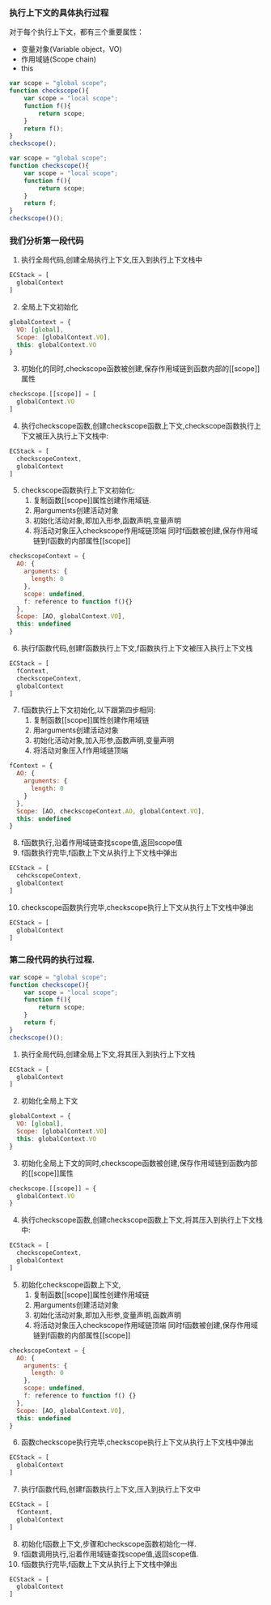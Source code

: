 ### 执行上下文的具体执行过程
对于每个执行上下文，都有三个重要属性：

* 变量对象(Variable object，VO)
* 作用域链(Scope chain)
* this
```js
var scope = "global scope";
function checkscope(){
    var scope = "local scope";
    function f(){
        return scope;
    }
    return f();
}
checkscope();
```


```js
var scope = "global scope";
function checkscope(){
    var scope = "local scope";
    function f(){
        return scope;
    }
    return f;
}
checkscope()();
```

### 我们分析第一段代码  
1. 执行全局代码,创建全局执行上下文,压入到执行上下文栈中
```JavaScript
ECStack = [
  globalContext
]
```
2. 全局上下文初始化
```JavaScript
globalContext = {
  VO: [global],
  Scope: [globalContext.VO],
  this: globalContext.VO
}
```
3. 初始化的同时,checkscope函数被创建,保存作用域链到函数内部的[[scope]]属性
```JavaScript
checkscope.[[scope]] = [
  globalContext.VO
]
```
4. 执行checkscope函数,创建checkscope函数上下文,checkscope函数执行上下文被压入执行上下文栈中:
```JavaScript 
ECStack = [
  checkscopeContext,
  globalContext
]
```
5. checkscope函数执行上下文初始化:
    1. 复制函数[[scope]]属性创建作用域链.
    2. 用arguments创建活动对象
    3. 初始化活动对象,即加入形参,函数声明,变量声明
    4. 将活动对象压入checkscope作用域链顶端
同时f函数被创建,保存作用域链到f函数的内部属性[[scope]]
```JavaScript
checkscopeContext = {
  AO: {
    arguments: {
      length: 0
    },
    scope: undefined,
    f: reference to function f(){}
  },
  Scope: [AO, globalContext.VO],
  this: undefined
}
```
6. 执行f函数代码,创建f函数执行上下文,f函数执行上下文被压入执行上下文栈
```JavaScript
ECStack = [
  fContext,
  checkscopeContext,
  globalContext
]
```
7. f函数执行上下文初始化,以下跟第四步相同:
   1. 复制函数[[scope]]属性创建作用域链
   2. 用arguments创建活动对象
   3. 初始化活动对象,加入形参,函数声明,变量声明
   4. 将活动对象压入f作用域链顶端
```JavaScript
fContext = {
  AO: {
    arguments: {
      length: 0
    }
  },
  Scope: [AO, checkscopeContext.AO, globalContext.VO],
  this: undefined
}
```
8. f函数执行,沿着作用域链查找scope值,返回scope值
9. f函数执行完毕,f函数上下文从执行上下文栈中弹出
```JavaScript
ECStack = [
  cehckscopeContext,
  globalContext
]
```
10. checkscope函数执行完毕,checkscope执行上下文从执行上下文栈中弹出
```JavaScript
ECStack = [
  globalContext
]

```
### 第二段代码的执行过程.
```JavaScript
var scope = "global scope";
function checkscope(){
    var scope = "local scope";
    function f(){
        return scope;
    }
    return f;
}
checkscope()();
```
1. 执行全局代码,创建全局上下文,将其压入到执行上下文栈
```JavaScript
ECStack = [
  globalContext
]
```
2. 初始化全局上下文
```JavaScript
globalContext = {
  VO: [global],
  Scope: [globalContext.VO]
  this: globalContext.VO
}
```

3. 初始化全局上下文的同时,checkscope函数被创建,保存作用域链到函数内部的[[scope]]属性
```JavaScript
checkscope.[[scope]] = {
  globalContext.VO
}
```
4. 执行checkscope函数,创建checkscope函数上下文,将其压入到执行上下文栈中:
```JavaScript
ECStack = [
  checkscopeContext,
  globalContext
]
```
5. 初始化checkscope函数上下文,
    1. 复制函数[[scope]]属性创建作用域链
    2. 用arguments创建活动对象
    3. 初始化活动对象,即加入形参,变量声明,函数声明
    4. 将活动对象压入checkscope作用域链顶端
同时f函数被创建,保存作用域链到f函数的内部属性[[scope]]
```JavaScript
checkscopeContext = {
  AO: {
    arguments: {
      length: 0
    },
    scope: undefined,
    f: reference to function f() {}
  },
  Scope: [AO, globalContext.VO],
  this: undefined
}
```
6. 函数checkscope执行完毕,checkscope执行上下文从执行上下文栈中弹出
```JavaScript
ECStack = [
  globalContext
]
```
7. 执行f函数代码,创建f函数执行上下文,压入到执行上下文中
```JavaScript
ECStack = [
  fContexnt,
  globalContext
]
```
8. 初始化f函数上下文,步骤和checkscope函数初始化一样.
9. f函数调用执行,沿着作用域链查找scope值,返回scope值.
10. f函数执行完毕,f函数上下文从执行上下文栈中弹出
```JavaScript
ECStack = [
  globalContext
]
```